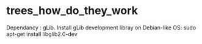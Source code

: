 trees_how_do_they_work
======================

Dependancy : gLib.
Install gLib development libray on Debian-like OS: sudo apt-get install libglib2.0-dev
